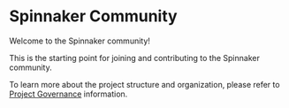 # Spinnaker Community

Welcome to the Spinnaker community!

This is the starting point for joining and contributing to the Spinnaker community.

To learn more about the project structure and organization, please refer to [Project Governance](https://www.spinnaker.io/community/governance/) information.